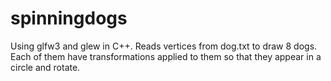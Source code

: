 # spinningdogs

Using glfw3 and glew in C++. Reads vertices from dog.txt to draw 8 dogs. Each of them have transformations applied to them so that they appear in a circle and rotate.
